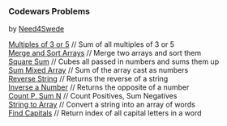 ### Codewars Problems
by <a href="https://github.com/need4swede" target="_blank">Need4Swede</a>

<a href="https://www.mafshari.work/codewars/js/multiples-of-3-or-5/index.html">Multiples of 3 or 5</a> // Sum of all multiples of 3 or 5<br>
<a href="https://www.mafshari.work/codewars/js/merge-and-sort-arrays/index.html">Merge and Sort Arrays</a> // Merge two arrays and sort them<br>
<a href="https://www.mafshari.work/codewars/js/square-sum/index.html">Square Sum</a> // Cubes all passed in numbers and sums them up<br>
<a href="https://www.mafshari.work/codewars/js/sum-mixed-array/index.html">Sum Mixed Array</a> // Sum of the array cast as numbers<br>
<a href="https://www.mafshari.work/codewars/js/reverse-string/index.html">Reverse String</a> // Returns the reverse of a string<br>
<a href="https://www.mafshari.work/codewars/js/inverse-number/index.html">Inverse a Number</a> // Returns the opposite of a number<br>
<a href="https://www.mafshari.work/codewars/js/count-p-sum-n/index.html">Count P, Sum N</a> // Count Positives, Sum Negatives<br>
<a href="https://www.mafshari.work/codewars/js/string-to-array/index.html">String to Array</a> // Convert a string into an array of words<br>
<a href="https://www.mafshari.work/codewars/js/find-capitals.html">Find Capitals</a> // Return index of all capital letters in a word<br>
